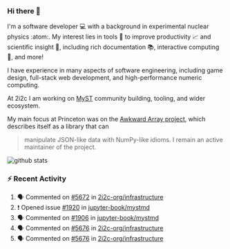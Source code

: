 ### Hi there 👋 

I'm a software developer 💻 with a background in experimental nuclear physics :atom:. My interest lies in tools :wrench: to improve productivity :chart_with_upwards_trend: and scientific insight :telescope:, including rich documentation 📚, interactive computing 🧮, and more! 

I have experience in many aspects of software engineering, including game design, full-stack web development, and high-performance numeric computing. 

At 2i2c I am working on [MyST](https://github.com/jupyter-book/mystmd) community building, tooling, and wider ecosystem. 

My main focus at Princeton was on the [Awkward Array project](awkward-array.org/), which describes itself as a library that can 
> manipulate JSON-like data with NumPy-like idioms. I remain an active maintainer of the project. 

![github stats](https://github-readme-stats.vercel.app/api?username=agoose77&show_icons=true&hide_rank=true&hide_title=true&bg_color=30,e76445,904e95&text_color=efe3ec&icon_color=efe3ec)
<!--
**agoose77/agoose77** is a ✨ _special_ ✨ repository because its `README.md` (this file) appears on your GitHub profile.

Here are some ideas to get you started:

- 🔭 I’m currently working on ...
- 🌱 I’m currently learning ...
- 👯 I’m looking to collaborate on ...
- 🤔 I’m looking for help with ...
- 💬 Ask me about ...
- 📫 How to reach me: ...
- 😄 Pronouns: ...
- ⚡ Fun fact: ...
-->

### :zap: Recent Activity

<!--START_SECTION:activity-->
1. 🗣 Commented on [#5672](https://github.com/2i2c-org/infrastructure/issues/5672#issuecomment-2724792373) in [2i2c-org/infrastructure](https://github.com/2i2c-org/infrastructure)
2. ❗ Opened issue [#1920](https://github.com/jupyter-book/mystmd/issues/1920) in [jupyter-book/mystmd](https://github.com/jupyter-book/mystmd)
3. 🗣 Commented on [#1906](https://github.com/jupyter-book/mystmd/pull/1906#issuecomment-2724142276) in [jupyter-book/mystmd](https://github.com/jupyter-book/mystmd)
4. 🗣 Commented on [#5676](https://github.com/2i2c-org/infrastructure/issues/5676#issuecomment-2718867343) in [2i2c-org/infrastructure](https://github.com/2i2c-org/infrastructure)
5. 🗣 Commented on [#5676](https://github.com/2i2c-org/infrastructure/issues/5676#issuecomment-2718862396) in [2i2c-org/infrastructure](https://github.com/2i2c-org/infrastructure)
<!--END_SECTION:activity-->
